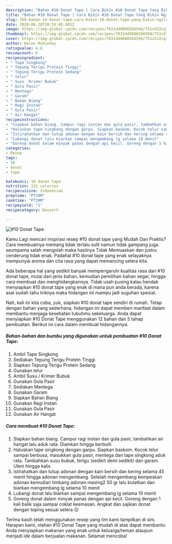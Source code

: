 ```yaml
---
description: "Bahan #10 Donat Tape | Cara Bikin #10 Donat Tape Yang Bikin Ngiler"
title: "Bahan #10 Donat Tape | Cara Bikin #10 Donat Tape Yang Bikin Ngiler"
slug: 350-bahan-10-donat-tape-cara-bikin-10-donat-tape-yang-bikin-ngiler
date: 2020-06-20T20:55:49.601Z
image: https://img-global.cpcdn.com/recipes/f031dd98802b659d/751x532cq70/10-donat-tape-foto-resep-utama.jpg
thumbnail: https://img-global.cpcdn.com/recipes/f031dd98802b659d/751x532cq70/10-donat-tape-foto-resep-utama.jpg
cover: https://img-global.cpcdn.com/recipes/f031dd98802b659d/751x532cq70/10-donat-tape-foto-resep-utama.jpg
author: Helen McKinney
ratingvalue: 4.6
reviewcount: 6
recipeingredient:
- " Tape Singkong"
- " Tepung Terigu Protein Tinggi"
- " Tepung Terigu Protein Sedang"
- " telur"
- " Susu  Krimer Bubuk"
- " Gula Pasir"
- " Mentega"
- " Garam"
- " Bahan Biang"
- " Ragi Instan"
- " Gula Pasir"
- " Air Hangat"
recipeinstructions:
- "Siapkan bahan biang. Campur ragi instan dan gula pasir, tambahkan air hangat lalu aduk rata. Diamkan hingga berbuih"
- "Haluskan tape singkong dengan garpu. Siapkan baskom. Kocok telur sampai berbusa, masukkan gula pasir, mentega dan tape singkong aduk rata. Tambahkan susu bubuk, terigu (sedikit demi sedikit) dan garam. Uleni hingga kalis"
- "Istirahatkan dan tutup adonan dengan kain bersih dan kering selama 45 menit hingga adonan mengembang. Setelah mengembang kempeskan adonan kemudian timbang adonan masing2 50 gr lalu bulatkan dan biarkan mengembang lg selama 10 menit"
- "Lubangi donat lalu biarkan sampai mengembang lg selama 10 menit"
- "Goreng donat dalam minyak panas dengan api kecil. Goreng dengan 1 kali balik saja sampai coklat keemasan. Angkat dan sajikan donat dengan toping sesuai selera 😉"
categories:
- Resep
tags:
- 10
- donat
- tape

katakunci: 10 donat tape 
nutrition: 231 calories
recipecuisine: Indonesian
preptime: "PT19M"
cooktime: "PT39M"
recipeyield: "1"
recipecategory: Dessert

---
```



![#10 Donat Tape](https://img-global.cpcdn.com/recipes/f031dd98802b659d/751x532cq70/10-donat-tape-foto-resep-utama.jpg)

Kamu Lagi mencari inspirasi resep #10 donat tape yang Mudah Dan Praktis? Cara membuatnya memang tidak terlalu sulit namun tidak gampang juga. seumpama salah mengolah maka hasilnya Tidak Memuaskan dan justru cenderung tidak enak. Padahal #10 donat tape yang enak selayaknya mempunyai aroma dan cita rasa yang dapat memancing selera kita.

Ada beberapa hal yang sedikit banyak mempengaruhi kualitas rasa dari #10 donat tape, mulai dari jenis bahan, kemudian pemilihan bahan segar, hingga cara membuat dan menghidangkannya. Tidak usah pusing kalau hendak menyiapkan #10 donat tape yang enak di mana pun anda berada, karena asal sudah tahu triknya maka hidangan ini mampu jadi suguhan spesial.




Nah, kali ini kita coba, yuk, siapkan #10 donat tape sendiri di rumah. Tetap dengan bahan yang sederhana, hidangan ini dapat memberi manfaat dalam membantu menjaga kesehatan tubuhmu sekeluarga. Anda dapat menyiapkan #10 Donat Tape menggunakan 12 bahan dan 5 tahap pembuatan. Berikut ini cara dalam membuat hidangannya.

<!--inarticleads1-->

##### Bahan-bahan dan bumbu yang digunakan untuk pembuatan #10 Donat Tape:

1. Ambil  Tape Singkong
1. Sediakan  Tepung Terigu Protein Tinggi
1. Siapkan  Tepung Terigu Protein Sedang
1. Gunakan  telur
1. Ambil  Susu / Krimer Bubuk
1. Gunakan  Gula Pasir
1. Sediakan  Mentega
1. Gunakan  Garam
1. Siapkan  Bahan Biang
1. Gunakan  Ragi Instan
1. Gunakan  Gula Pasir
1. Gunakan  Air Hangat




<!--inarticleads2-->

##### Cara membuat #10 Donat Tape:

1. Siapkan bahan biang. Campur ragi instan dan gula pasir, tambahkan air hangat lalu aduk rata. Diamkan hingga berbuih
1. Haluskan tape singkong dengan garpu. Siapkan baskom. Kocok telur sampai berbusa, masukkan gula pasir, mentega dan tape singkong aduk rata. Tambahkan susu bubuk, terigu (sedikit demi sedikit) dan garam. Uleni hingga kalis
1. Istirahatkan dan tutup adonan dengan kain bersih dan kering selama 45 menit hingga adonan mengembang. Setelah mengembang kempeskan adonan kemudian timbang adonan masing2 50 gr lalu bulatkan dan biarkan mengembang lg selama 10 menit
1. Lubangi donat lalu biarkan sampai mengembang lg selama 10 menit
1. Goreng donat dalam minyak panas dengan api kecil. Goreng dengan 1 kali balik saja sampai coklat keemasan. Angkat dan sajikan donat dengan toping sesuai selera 😉




Terima kasih telah menggunakan resep yang tim kami tampilkan di sini. Harapan kami, olahan #10 Donat Tape yang mudah di atas dapat membantu Anda menyiapkan makanan yang enak untuk keluarga/teman ataupun menjadi ide dalam berjualan makanan. Selamat mencoba!
